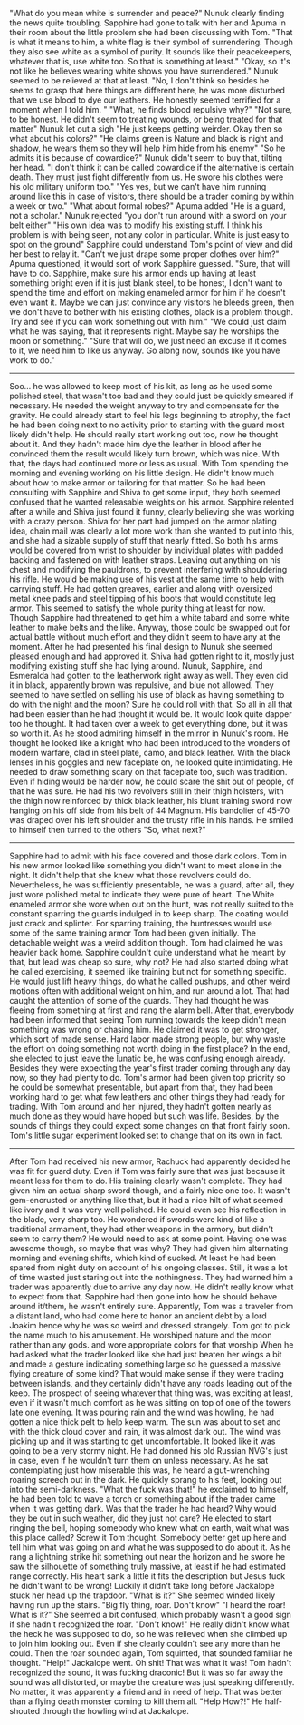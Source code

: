 
"What do you mean white is surrender and peace?" Nunuk clearly finding the news quite troubling. Sapphire had gone to talk with her and Apuma in their room about the little problem she had been discussing with Tom.
"That is what it means to him, a white flag is their symbol of surrendering. Though they also see white as a symbol of purity. It sounds like their peacekeepers, whatever that is, use white too. So that is something at least."
"Okay, so it's not like he believes wearing white shows you have surrendered." Nunuk seemed to be relieved at that at least.
"No, I don't think so besides he seems to grasp that here things are different here, he was more disturbed that we use blood to dye our leathers. He honestly seemed terrified for a moment when I told him. "
"What, he finds blood repulsive why?"
"Not sure, to be honest. He didn't seem to treating wounds, or being treated for that matter"
Nunuk let out a sigh "He just keeps getting weirder. Okay then so what about his colors?"
"He claims green is Nature and black is night and shadow, he wears them so they will help him hide from his enemy"
"So he admits it is because of cowardice?" Nunuk didn't seem to buy that, tilting her head.
"I don't think it can be called cowardice if the alternative is certain death. They must just fight differently from us. He swore his clothes were his old military uniform too."
"Yes yes, but we can't have him running around like this in case of visitors, there should be a trader coming by within a week or two."
"What about formal robes?" Apuma added
"He is a guard, not a scholar." Nunuk rejected "you don't run around with a sword on your belt either"
"His own idea was to modify his existing stuff. I think his problem is with being seen, not any color in particular. White is just easy to spot on the ground" Sapphire could understand Tom's point of view and did her best to relay it.
"Can't we just drape some proper clothes over him?" Apuma questioned, it would sort of work Sapphire guessed.
"Sure, that will have to do. Sapphire, make sure his armor ends up having at least something bright even if it is just blank steel, to be honest, I don't want to spend the time and effort on making enameled armor for him if he doesn't even want it. Maybe we can just convince any visitors he bleeds green, then we don't have to bother with his existing clothes, black is a problem though. Try and see if you can work something out with him."
"We could just claim what he was saying, that it represents night. Maybe say he worships the moon or something."
"Sure that will do, we just need an excuse if it comes to it, we need him to like us anyway. Go along now, sounds like you have work to do."
***
Soo… he was allowed to keep most of his kit, as long as he used some polished steel, that wasn't too bad and they could just be quickly smeared if necessary. He needed the weight anyway to try and compensate for the gravity. He could already start to feel his legs beginning to atrophy, the fact he had been doing next to no activity prior to starting with the guard most likely didn't help. He should really start working out too, now he thought about it. And they hadn't made him dye the leather in blood after he convinced them the result would likely turn brown, which was nice.
With that, the days had continued more or less as usual. With Tom spending the morning and evening working on his little design. He didn't know much about how to make armor or tailoring for that matter. So he had been consulting with Sapphire and Shiva to get some input, they both seemed confused that he wanted releasable weights on his armor. Sapphire relented after a while and Shiva just found it funny, clearly believing she was working with a crazy person.
Shiva for her part had jumped on the armor plating idea, chain mail was clearly a lot more work than she wanted to put into this, and she had a sizable supply of stuff that nearly fitted. So both his arms would be covered from wrist to shoulder by individual plates with padded backing and fastened on with leather straps.  Leaving out anything on his chest and modifying the pauldrons, to prevent interfering with shouldering his rifle. He would be making use of his vest at the same time to help with carrying stuff. He had gotten greaves, earlier and along with oversized metal knee pads and steel tipping of his boots that would constitute leg armor. This seemed to satisfy the whole purity thing at least for now. Though Sapphire had threatened to get him a white tabard and some white leather to make belts and the like. Anyway, those could be swapped out for actual battle without much effort and they didn't seem to have any at the moment.
After he had presented his final design to Nunuk she seemed pleased enough and had approved it. Shiva had gotten right to it, mostly just modifying existing stuff she had lying around. Nunuk, Sapphire, and Esmeralda had gotten to the leatherwork right away as well. They even did it in black, apparently brown was repulsive, and blue not allowed. They seemed to have settled on selling his use of black as having something to do with the night and the moon? Sure he could roll with that. So all in all that had been easier than he had thought it would be. It would look quite dapper too he thought.
It had taken over a week to get everything done, but it was so worth it. As he stood admiring himself in the mirror in Nunuk's room. He thought he looked like a knight who had been introduced to the wonders of modern warfare, clad in steel plate, camo, and black leather. With the black lenses in his goggles and new faceplate on, he looked quite intimidating. He needed to draw something scary on that faceplate too, such was tradition. Even if hiding would be harder now, he could scare the shit out of people, of that he was sure. He had his two revolvers still in their thigh holsters, with the thigh now reinforced by thick black leather, his blunt training sword now hanging on his off side from his belt of 44 Magnum. His bandolier of 45-70 was draped over his left shoulder and the trusty rifle in his hands.
He smiled to himself then turned to the others
"So, what next?"
***
Sapphire had to admit with his face covered and those dark colors. Tom in his new armor looked like something you didn't want to meet alone in the night. It didn't help that she knew what those revolvers could do. Nevertheless, he was sufficiently presentable, he was a guard, after all, they just wore polished metal to indicate they were pure of heart. The White enameled armor she wore when out on the hunt, was not really suited to the constant sparring the guards indulged in to keep sharp. The coating would just crack and splinter. For sparring training, the huntresses would use some of the same training armor Tom had been given initially.
The detachable weight was a weird addition though. Tom had claimed he was heavier back home. Sapphire couldn't quite understand what he meant by that, but lead was cheap so sure, why not?
He had also started doing what he called exercising, it seemed like training but not for something specific. He would just lift heavy things, do what he called pushups, and other weird motions often with additional weight on him, and run around a lot. That had caught the attention of some of the guards. They had thought he was fleeing from something at first and rang the alarm bell. After that, everybody had been informed that seeing Tom running towards the keep didn't mean something was wrong or chasing him.
He claimed it was to get stronger, which sort of made sense. Hard labor made strong people, but why waste the effort on doing something not worth doing in the first place? In the end, she elected to just leave the lunatic be, he was confusing enough already. Besides they were expecting the year's first trader coming through any day now, so they had plenty to do. Tom's armor had been given top priority so he could be somewhat presentable, but apart from that, they had been working hard to get what few leathers and other things they had ready for trading.
With Tom around and her injured, they hadn't gotten nearly as much done as they would have hoped but such was life. Besides, by the sounds of things they could expect some changes on that front fairly soon. Tom's little sugar experiment looked set to change that on its own in fact.
***
After Tom had received his new armor, Rachuck had apparently decided he was fit for guard duty. Even if Tom was fairly sure that was just because it meant less for them to do. His training clearly wasn't complete. They had given him an actual sharp sword though, and a fairly nice one too. It wasn't gem-encrusted or anything like that, but it had a nice hilt of what seemed like ivory and it was very well polished. He could even see his reflection in the blade, very sharp too. He wondered if swords were kind of like a traditional armament, they had other weapons in the armory, but didn't seem to carry them? He would need to ask at some point. Having one was awesome though, so maybe that was why?
They had given him alternating morning and evening shifts, which kind of sucked. At least he had been spared from night duty on account of his ongoing classes. Still, it was a lot of time wasted just staring out into the nothingness. They had warned him a trader was apparently due to arrive any day now. He didn't really know what to expect from that. Sapphire had then gone into how he should behave around it/them, he wasn't entirely sure. Apparently, Tom was a traveler from a distant land, who had come here to honor an ancient debt by a lord Joakim hence why he was so weird and dressed strangely. Tom got to pick the name much to his amusement. He worshiped nature and the moon rather than any gods. and wore appropriate colors for that worship
When he had asked what the trader looked like she had just beaten her wings a bit and made a gesture indicating something large so he guessed a massive flying creature of some kind? That would make sense if they were trading between islands, and they certainly didn't have any roads leading out of the keep.
The prospect of seeing whatever that thing was, was exciting at least, even if it wasn't much comfort as he was sitting on top of one of the towers late one evening. It was pouring rain and the wind was howling, he had gotten a nice thick pelt to help keep warm. The sun was about to set and with the thick cloud cover and rain, it was almost dark out. The wind was picking up and it was starting to get uncomfortable. It looked like it was going to be a very stormy night. He had donned his old Russian NVG's just in case, even if he wouldn't turn them on unless necessary.
As he sat contemplating just how miserable this was, he heard a gut-wrenching roaring screech out in the dark. He quickly sprang to his feet, looking out into the semi-darkness.
"What the fuck was that!" he exclaimed to himself, he had been told to wave a torch or something about if the trader came when it was getting dark. Was that the trader he had heard? Why would they be out in such weather, did they just not care?
He elected to start ringing the bell, hoping somebody who knew what on earth, wait what was this place called? Screw it Tom thought. Somebody better get up here and tell him what was going on and what he was supposed to do about it. As he rang a lightning strike hit something out near the horizon and he swore he saw the silhouette of something truly massive, at least if he had estimated range correctly. His heart sank a little it fits the description but Jesus fuck he didn't want to be wrong! Luckily it didn't take long before Jackalope stuck her head up the trapdoor.
"What is it?" She seemed winded likely having run up the stairs.
"Big fly thing, roar. Don't know"
"I heard the roar! What is it?" She seemed a bit confused, which probably wasn't a good sign if she hadn't recognized the roar.
"Don't know!" He really didn't know what the heck he was supposed to do, so he was relieved when she climbed up to join him looking out. Even if she clearly couldn't see any more than he could. Then the roar sounded again, Tom squinted, that sounded familiar he thought.
"Help!" Jackalope went. Oh shit! That was what it was! Tom hadn't recognized the sound, it was fucking draconic! But it was so far away the sound was all distorted, or maybe the creature was just speaking differently. No matter, it was apparently a friend and in need of help. That was better than a flying death monster coming to kill them all.
"Help How?!" He half-shouted through the howling wind at Jackalope.